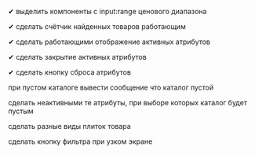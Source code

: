 ✔ выделить компоненты с input:range ценового диапазона

✔ сделать счётчик найденных товаров работающим

✔ сделать работающими отображение активных атрибутов

✔ сделать закрытие активных атрибутов

✔ сделать кнопку сброса атрибутов

при пустом каталоге вывести сообщение что каталог пустой

сделать неактивными те атрибуты, при выборе которых каталог будет пустым

сделать разные виды плиток товара

сделать кнопку фильтра при узком экране

